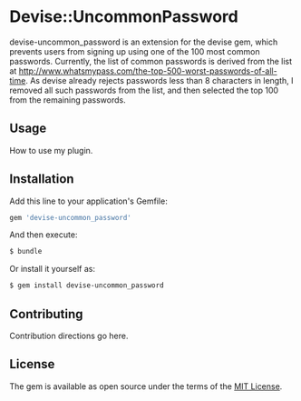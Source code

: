 # Devise::UncommonPassword
devise-uncommon_password is an extension for the devise gem, which prevents users from signing up using one of the 100 most common passwords. Currently, the list of common passwords is derived from the list at  http://www.whatsmypass.com/the-top-500-worst-passwords-of-all-time. As devise already rejects passwords less than 8 characters in length, I removed all such passwords from the list, and then selected the top 100 from the remaining passwords.

## Usage
How to use my plugin.

## Installation
Add this line to your application's Gemfile:

```ruby
gem 'devise-uncommon_password'
```

And then execute:
```bash
$ bundle
```

Or install it yourself as:
```bash
$ gem install devise-uncommon_password
```

## Contributing
Contribution directions go here.

## License
The gem is available as open source under the terms of the [MIT License](http://opensource.org/licenses/MIT).
